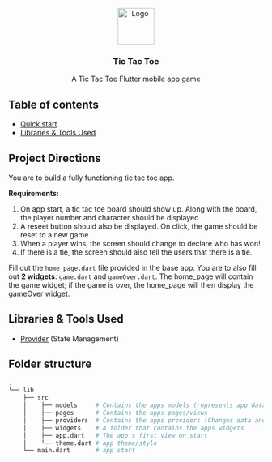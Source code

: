 <p align="center">
  <a href="https://flutter.io/">
    <img src="https://diegolaballos.com/files/images/flutter-icon.jpg" alt="Logo" width=72 height=72>
  </a>

  <h3 align="center">Tic Tac Toe</h3>

  <p align="center">
    A Tic Tac Toe Flutter mobile app game
</p>

## Table of contents

- [Quick start](#quick-start)
- [Libraries & Tools Used](#libraries-&-tools-used)

## Project Directions

You are to build a fully functioning tic tac toe app.

**Requirements:**
1) On app start, a tic tac toe board should show up. Along with the board, the player number and character should be displayed
2) A reseet button should also be displayed. On click, the game should be reset to a new game
3) When a player wins, the screen should change to declare who has won!
4) If there is a tie, the screen should also tell the users that there is a tie.

Fill out the `home_page.dart` file provided in the base app. You are to also fill out **2 widgets**: `game.dart` and `gameOver.dart`.
The home_page will contain the game widget; if the game is over, the home_page will then display the gameOver widget. 

## Libraries & Tools Used

* [Provider](https://github.com/rrousselGit/provider) (State Management)

## Folder structure

```bash
.
└── lib
    ├── src
    │    ├── models     # Contains the apps models (represents app data)
    │    ├── pages      # Contains the apps pages/views
    │    ├── providers  # Contains the apps providers (Changes data and provides data)
    │    ├── widgets    # A folder that contains the apps widgets
    │    ├── app.dart   # The app's first view on start
    │    └── theme.dart # app theme/style
    └── main.dart       # app start
```